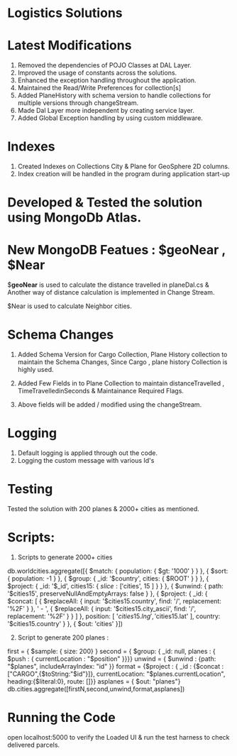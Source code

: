 # Logistics Solutions <br />

# Latest Modifications <br />
1. Removed the dependencies of POJO Classes at DAL Layer. 
2. Improved the usage of constants across the solutions.
3. Enhanced the exception handling throughout the application. 
4. Maintained the Read/Write Preferences for collection[s]
5. Added PlaneHistory with schema version to handle collections  for multiple versions through changeStream.
6. Made Dal Layer more independent by creating service layer. 
7. Added Global Exception handling by using custom middleware.


# Indexes
1. Created Indexes on Collections City & Plane for GeoSphere 2D columns. 
2. Index creation will be handled in the program during application start-up 

# Developed & Tested the solution using MongoDb Atlas.

# New MongoDB Featues : $geoNear , $Near

$**geoNear** is used to calculate the distance travelled in planeDal.cs & Another way of distance calculation is implemented in Change Stream. 

$Near is used to calculate Neighbor cities.

# Schema Changes 
1. Added Schema Version for Cargo Collection, Plane History collection to maintain the Schema Changes, Since Cargo , plane history Collection is highly used. 

2. Added Few Fields in to Plane Collection to maintain distanceTravelled , TimeTravelledinSeconds & Maintainance Required Flags. 
3. Above fields will be added / modified using the changeStream. 

# Logging
1. Default logging is applied through out the code. 
2. Logging the custom message with various Id's 

# Testing
Tested the solution with 200 planes & 2000+ cities as mentioned. 

# Scripts: 

1. Scripts to generate 2000+ cities 

db.worldcities.aggregate([{ $match: { population: { $gt: '1000' } } }, { $sort: { population: -1 } }, { $group: { _id: '$country', cities: { $ROOT' } } }, { $project: { _id: '$_id', cities15: { $slice: [ '$cities', 15 ] } } }, { $unwind: { path: '$cities15', preserveNullAndEmptyArrays: false } }, { $project: { _id: { $concat: [ { $replaceAll: { input: '$cities15.country', find: '/', replacement: '%2F' } }, ' - ', { $replaceAll: { input: '$cities15.city_ascii', find: '/', replacement: '%2F' } } ] }, position: [ '$cities15.lng', '$cities15.lat' ], country: '$cities15.country' } }, { $out: 'cities' }])

2. Script to generate 200 planes : 

first = { $sample: { size: 200} } second = { $group: { _id: null, planes : { $push : { currentLocation : "$position" }}}} unwind = { $unwind : {path: "$planes", includeArrayIndex: "id" }} format = {$project : { _id : {$concat : ["CARGO",{$toString:"$id"}]}, currentLocation: "$planes.currentLocation", heading:{$literal:0}, route: []}} asplanes = { $out: "planes"} db.cities.aggregate([firstN,second,unwind,format,asplanes])

# Running the Code

open localhost:5000 to verify the Loaded UI & run the test harness to check delivered parcels. 
